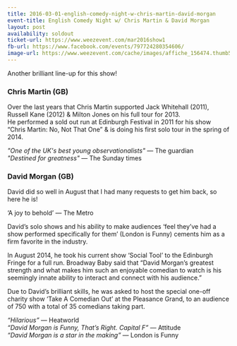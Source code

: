 ```yaml
---
title: 2016-03-01-english-comedy-night-w-chris-martin-david-morgan
event-title: English Comedy Night w/ Chris Martin & David Morgan
layout: post
availability: soldout
ticket-url: https://www.weezevent.com/mar2016show1
fb-url: https://www.facebook.com/events/797724280354606/
image-url: https://www.weezevent.com/cache/images/affiche_156474.thumb53700.1454679302.jpg
---
```


Another brilliant line-up for this show!

### Chris Martin (GB)
Over the last years that Chris Martin supported Jack Whitehall (2011), Russell Kane (2012) & Milton Jones on his full tour for 2013.  
He performed a sold out run at Edinburgh Festival in 2011 for his show “Chris Martin: No, Not That One” & is doing his first solo tour in the spring of 2014.

_"One of the UK's best young observationalists"_ &mdash; The guardian  
_"Destined for greatness"_ &mdash; The Sunday times  

### David Morgan (GB)
David did so well in August that I had many requests to get him back, so here he is!

‘A joy to behold’ &mdash; The Metro

David’s solo shows and his ability to make audiences ‘feel they’ve had a show performed specifically for them’ (London is Funny) cements him as a firm favorite in the industry. 

In August 2014, he took his current show ‘Social Tool’ to the Edinburgh Fringe for a full run. Broadway Baby said that “David Morgan’s greatest strength and what makes him such an enjoyable comedian to watch is his seemingly innate ability to interact and connect with his audience.”

Due to David’s brilliant skills, he was asked to host the special one-off charity show ‘Take A Comedian Out’ at the Pleasance Grand, to an audience of 750 with a total of 35 comedians taking part.

_“Hilarious”_ &mdash; Heatworld  
_“David Morgan is Funny, That’s Right. Capital F”_ &mdash; Attitude  
_“David Morgan is a star in the making”_ &mdash; London is Funny